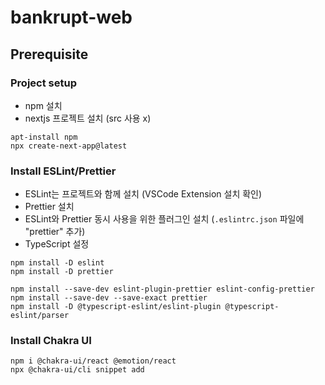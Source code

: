 # bankrupt-web

## Prerequisite
### Project setup
- npm 설치
- nextjs 프로젝트 설치 (src 사용 x)
```
apt-install npm
npx create-next-app@latest
```
### Install ESLint/Prettier
- ESLint는 프로젝트와 함께 설치 (VSCode Extension 설치 확인)
- Prettier 설치
- ESLint와 Prettier 동시 사용을 위한 플러그인 설치 (`.eslintrc.json` 파일에 "prettier" 추가)
- TypeScript 설정
```
npm install -D eslint
npm install -D prettier

npm install --save-dev eslint-plugin-prettier eslint-config-prettier
npm install --save-dev --save-exact prettier
npm install -D @typescript-eslint/eslint-plugin @typescript-eslint/parser
```
### Install Chakra UI
```
npm i @chakra-ui/react @emotion/react
npx @chakra-ui/cli snippet add
```
